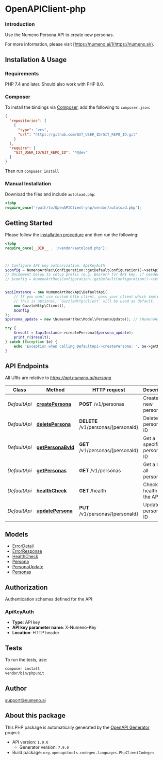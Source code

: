 # OpenAPIClient-php

### Introduction

Use the Numeno Persona API to create new personas.

For more information, please visit [https://numeno.ai/](https://numeno.ai/).

## Installation & Usage

### Requirements

PHP 7.4 and later.
Should also work with PHP 8.0.

### Composer

To install the bindings via [Composer](https://getcomposer.org/), add the following to `composer.json`:

```json
{
  "repositories": [
    {
      "type": "vcs",
      "url": "https://github.com/GIT_USER_ID/GIT_REPO_ID.git"
    }
  ],
  "require": {
    "GIT_USER_ID/GIT_REPO_ID": "*@dev"
  }
}
```

Then run `composer install`

### Manual Installation

Download the files and include `autoload.php`:

```php
<?php
require_once('/path/to/OpenAPIClient-php/vendor/autoload.php');
```

## Getting Started

Please follow the [installation procedure](#installation--usage) and then run the following:

```php
<?php
require_once(__DIR__ . '/vendor/autoload.php');



// Configure API key authorization: ApiKeyAuth
$config = NumenoArtRec\Configuration::getDefaultConfiguration()->setApiKey('X-Numeno-Key', 'YOUR_API_KEY');
// Uncomment below to setup prefix (e.g. Bearer) for API key, if needed
// $config = NumenoArtRec\Configuration::getDefaultConfiguration()->setApiKeyPrefix('X-Numeno-Key', 'Bearer');


$apiInstance = new NumenoArtRec\Api\DefaultApi(
    // If you want use custom http client, pass your client which implements `GuzzleHttp\ClientInterface`.
    // This is optional, `GuzzleHttp\Client` will be used as default.
    new GuzzleHttp\Client(),
    $config
);
$persona_update = new \NumenoArtRec\Model\PersonaUpdate(); // \NumenoArtRec\Model\PersonaUpdate

try {
    $result = $apiInstance->createPersona($persona_update);
    print_r($result);
} catch (Exception $e) {
    echo 'Exception when calling DefaultApi->createPersona: ', $e->getMessage(), PHP_EOL;
}

```

## API Endpoints

All URIs are relative to *https://api.numeno.ai/persona*

| Class        | Method                                                      | HTTP request                        | Description                  |
| ------------ | ----------------------------------------------------------- | ----------------------------------- | ---------------------------- |
| _DefaultApi_ | [**createPersona**](docs/Api/DefaultApi.md#createpersona)   | **POST** /v1/personas               | Create a new persona         |
| _DefaultApi_ | [**deletePersona**](docs/Api/DefaultApi.md#deletepersona)   | **DELETE** /v1/personas/{personaId} | Delete a persona by ID       |
| _DefaultApi_ | [**getPersonaById**](docs/Api/DefaultApi.md#getpersonabyid) | **GET** /v1/personas/{personaId}    | Get a specific persona by ID |
| _DefaultApi_ | [**getPersonas**](docs/Api/DefaultApi.md#getpersonas)       | **GET** /v1/personas                | Get a list of all personas   |
| _DefaultApi_ | [**healthCheck**](docs/Api/DefaultApi.md#healthcheck)       | **GET** /health                     | Check the health of the API  |
| _DefaultApi_ | [**updatePersona**](docs/Api/DefaultApi.md#updatepersona)   | **PUT** /v1/personas/{personaId}    | Update a persona by ID       |

## Models

- [ErrorDetail](docs/Model/ErrorDetail.md)
- [ErrorResponse](docs/Model/ErrorResponse.md)
- [HealthCheck](docs/Model/HealthCheck.md)
- [Persona](docs/Model/Persona.md)
- [PersonaUpdate](docs/Model/PersonaUpdate.md)
- [Personas](docs/Model/Personas.md)

## Authorization

Authentication schemes defined for the API:

### ApiKeyAuth

- **Type**: API key
- **API key parameter name**: X-Numeno-Key
- **Location**: HTTP header

## Tests

To run the tests, use:

```bash
composer install
vendor/bin/phpunit
```

## Author

support@numeno.ai

## About this package

This PHP package is automatically generated by the [OpenAPI Generator](https://openapi-generator.tech) project:

- API version: `1.0.0`
  - Generator version: `7.9.0`
- Build package: `org.openapitools.codegen.languages.PhpClientCodegen`
